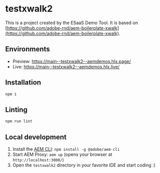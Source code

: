 # testxwalk2
This is a project created by the ESaaS Demo Tool. It is based on [https://github.com/adobe-rnd/aem-boilerplate-xwalk](https://github.com/adobe-rnd/aem-boilerplate-xwalk).

## Environments
- Preview: https://main--testxwalk2--aemdemos.hlx.page/
- Live: https://main--testxwalk2--aemdemos.hlx.live/

## Installation

```sh
npm i
```

## Linting

```sh
npm run lint
```

## Local development

1. Install the [AEM CLI](https://github.com/adobe/helix-cli): `npm install -g @adobe/aem-cli`
1. Start AEM Proxy: `aem up` (opens your browser at `http://localhost:3000/`)
1. Open the `testxwalk2` directory in your favorite IDE and start coding :)
